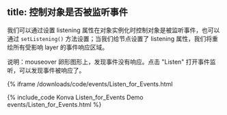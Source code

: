 title: 控制对象是否被监听事件
---

我们可以通过设置 listening 属性在对象实例化时控制对象是被监听事件，也可以通过 `setListening()` 方法设置；当我们给节点设置了 listening 属性，我们将重绘所有受影响 layer 的事件响应区域。

说明：mouseover 卵形图形上，发现事件没有响应。点击 "Listen" 打开事件监听，可以发现事件被响应了。

{% iframe /downloads/code/events/Listen_for_Events.html 

{% include_code Konva Listen_for_Events Demo events/Listen_for_Events.html %}

